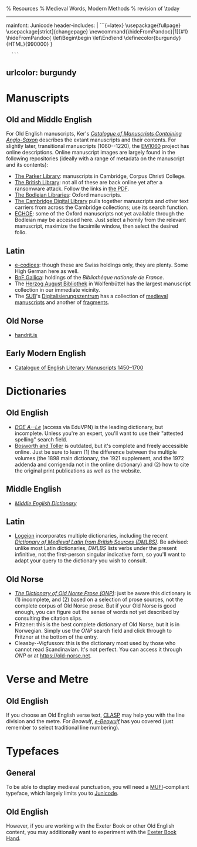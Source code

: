 % Resources
% Medieval Words, Modern Methods
% revision of \today

---
mainfont: Junicode
header-includes: |
	  ```{=latex}
	  \usepackage{fullpage}
	  \usepackage[strict]{changepage}
      \newcommand{\hideFromPandoc}[1]{#1}
      \hideFromPandoc{
        \let\Begin\begin
        \let\End\end
	  \definecolor{burgundy}{HTML}{990000}
      }

	  ```
urlcolor: burgundy
---

# Manuscripts

## Old and Middle English

For Old English manuscripts, Ker's [_Catalogue of Manuscripts Containing Anglo-Saxon_](https://opac.sub.uni-goettingen.de/DB=1/XMLPRS=N/PPN?PPN=110815645) describes the extant manuscripts and their contents. For slightly later, transitional manuscripts (1060--1220), the [EM1060](https://em1060.stanford.edu/) project has online descriptions. Online manuscript images are largely found in the following repositories (ideally with a range of metadata on the manuscript and its contents):

- [The Parker Library](https://parker.stanford.edu/): manuscripts in Cambridge, Corpus Christi College.
- [The British Library](https://www.bl.uk/research/digitised-manuscripts/): not all of these are back online yet after a ransomware attack. Follow the links in [the PDF](https://www.bl.uk/files/v5dwkion/production/f66693975b985b9dbc61bf8385ecf40f3da1cd08.pdf/digitised-manuscripts.pdf?dl).
- [The Bodleian Libraries](https://digital.bodleian.ox.ac.uk/): Oxford manuscripts.
- [The Cambridge Digital Library](https://cudl.lib.cam.ac.uk/) pulls together manuscripts and other text carriers from across the Cambridge collections; use its search function.
- [ECHOE](https://echoe.uni-goettingen.de/): some of the Oxford manuscripts not yet available through the Bodleian may be accessed here. Just select a homily from the relevant manuscript, maximize the facsimile window, then select the desired folio.

## Latin

- [e-codices](https://e-codices.ch/): though these are Swiss holdings only, they are plenty. Some High German here as well.
- [BnF Gallica](https://gallica.bnf.fr/): holdings of the _Bibliothèque nationale de France_.
- The [Herzog August Bibliothek](https://www.hab.de/handschriften/) in Wolfenbüttel has the largest manuscript collection in our immediate vicinity.
- The [SUB](https://www.sub.uni-goettingen.de)'s [Digitalisierungszentrum](https://gdz.sub.uni-goettingen.de/) has a collection of [medieval manuscripts](https://gdz.sub.uni-goettingen.de/collection/DDB_NEUSTART_KULTUR) and another of [fragments](https://gdz.sub.uni-goettingen.de/collection/mittelalterliche_fragmente).

## Old Norse

- [handrit.is](http://handrit.is)

## Early Modern English

- [Catalogue of English Literary Manuscripts 1450–1700](https://celm.folger.edu)

# Dictionaries

## Old English

- [_DOE A--Le_](https://doe.artsci.utoronto.ca/) (access via EduVPN) is the leading dictionary, but incomplete. Unless you're an expert, you'll want to use their "attested spelling" search field.
- [Bosworth and Toller](https://bosworthtoller.com/) is outdated, but it's complete and freely accessible online. Just be sure to learn (1) the difference between the multiple volumes (the 1898 main dictionary, the 1921 supplement, and the 1972 addenda and corrigenda not in the online dictionary) and (2) how to cite the original print publications as well as the website.

## Middle English

- [_Middle English Dictionary_](https://quod.lib.umich.edu/m/middle-english-dictionary/dictionary)

## Latin

- [Logeion](http://logeion.uchicago.edu/) incorporates multiple dictionaries, including the recent [_Dictionary of Medieval Latin from British Sources (DMLBS)_](https://www.dmlbs.ox.ac.uk). Be advised: unlike most Latin dictionaries, _DMLBS_ lists verbs under the present infinitive, not the first-person singular indicative form, so you'll want to adapt your query to the dictionary you wish to consult.

## Old Norse

- [_The Dictionary of Old Norse Prose (ONP)_](https://onp.ku.dk/): just be aware this dictionary is (1) incomplete, and (2) based on a selection of prose sources, not the complete corpus of Old Norse prose. But if your Old Norse is good enough, you can figure out the sense of words not yet described by consulting the citation slips.
- Fritzner: this is the best complete dictionary of Old Norse, but it is in Norwegian. Simply use the _ONP_ search field and click through to Fritzner at the bottom of the entry.
- Cleasby--Vigfusson: this is the dictionary most used by those who cannot read Scandinavian. It's not perfect. You can access it through _ONP_ or at <https://old-norse.net>.

# Verse and Metre

## Old English

If you choose an Old English verse text, [CLASP](https://clasp.ell.ox.ac.uk/) may help you with the line division and the metre. For _Beowulf_, [_e-Beowulf_](https://ebeowulf.uky.edu/ebeo4.0/CD/main.html) has you covered (just remember to select traditional line numbering).

# Typefaces

## General

To be able to display medieval punctuation, you will need a [MUFI](https://mufi.info/)-compliant typeface, which largely limits you to [Junicode](https://github.com/psb1558/Junicode-font).

## Old English

However, if you are working with the Exeter Book or other Old English content, you may additionally want to experiment with the [Exeter Book Hand](https://github.com/rubywku/exeterbookhand).
